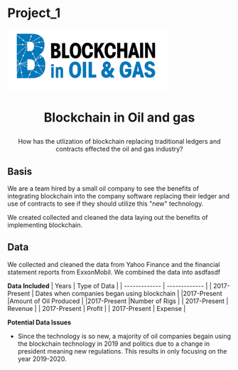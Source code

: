# Project_1

![HeaderPicture](BlockchainHeader.png)

# <p align="center"> Blockchain in Oil and gas </p>
  <p align="center"> How has the utlization of blockchain replacing traditional ledgers and contracts effected the oil and gas industry? </p>
  
## Basis
We are a team hired by a small oil company to see the benefits of integrating blockchain into the company software replacing their ledger and use of contracts to see if they should utilize this "new" technology.

We created collected and cleaned the data laying out the benefits of implementing blockchain.

## Data

We collected and cleaned the data from Yahoo Finance and the financial statement reports from ExxonMobil. We combined the data into asdfasdf

**Data Included**
| Years  | Type of Data  |
| ------------- | ------------- |
| 2017-Present |  Dates when companies began using blockchain  |
|2017-Present |Amount of Oil Produced |
|2017-Present |Number of Rigs | 
| 2017-Present |  Revenue  |
| 2017-Present | Profit  |
| 2017-Present | Expense |

**Potential Data Issues**

* Since the technology is so new, a majority of oil companies begain using the blockchain technology in 2019 and politics due to a change in president meaning new regulations. This results in only focusing on the year 2019-2020.
